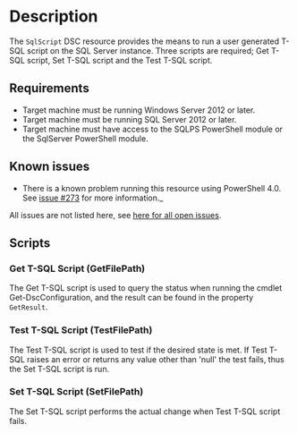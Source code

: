 # Description

The `SqlScript` DSC resource provides the means to run a user generated
T-SQL script on the SQL Server instance. Three scripts are required;
Get T-SQL script, Set T-SQL script and the Test T-SQL script.

## Requirements

* Target machine must be running Windows Server 2012 or later.
* Target machine must be running SQL Server 2012 or later.
* Target machine must have access to the SQLPS PowerShell module or the SqlServer
  PowerShell module.

## Known issues

* There is a known problem running this resource using PowerShell 4.0.
See [issue #273](https://github.com/dsccommunity/SqlServerDsc/issues/273)
for more information._

All issues are not listed here, see [here for all open issues](https://github.com/dsccommunity/SqlServerDsc/issues?q=is%3Aissue+is%3Aopen+in%3Atitle+SqlScript).

## Scripts

### Get T-SQL Script (GetFilePath)

The Get T-SQL script is used to query the status when running the cmdlet
Get-DscConfiguration, and the result can be found in the property `GetResult`.

### Test T-SQL Script (TestFilePath)

The Test T-SQL script is used to test if the desired state is met. If Test
T-SQL raises an error or returns any value other than 'null' the test fails, thus
the Set T-SQL script is run.

### Set T-SQL Script (SetFilePath)

The Set T-SQL script performs the actual change when Test T-SQL script fails.
